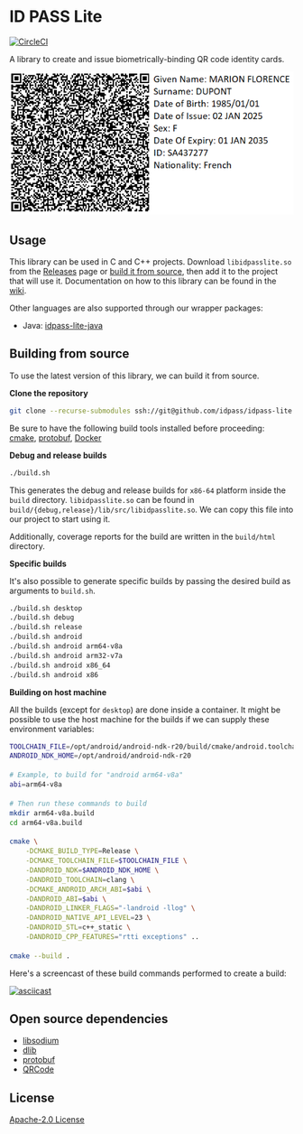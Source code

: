 # ID PASS Lite

[![CircleCI](https://circleci.com/gh/idpass/idpass-lite.svg?style=svg&circle-token=937634c8f42536396097ea8c04097035b9c9a509)](https://circleci.com/gh/idpass/idpass-lite)

A library to create and issue biometrically-binding QR code identity cards.

![Alt text](idpasslite_qr.png?raw=true "api")

## Usage

This library can be used in C and C++ projects. Download `libidpasslite.so` from the [Releases](https://github.com/idpass/idpass-lite/releases) page or [build it from source](#building-from-source), then add it to the project that will use it. Documentation on how to this library can be found in the [wiki](https://github.com/idpass/idpass-lite/wiki).

Other languages are also supported through our wrapper packages:

- Java: [idpass-lite-java](https://github.com/idpass/idpass-lite-java)

## Building from source

To use the latest version of this library, we can build it from source.

**Clone the repository**

```bash
git clone --recurse-submodules ssh://git@github.com/idpass/idpass-lite.git
```

Be sure to have the following build tools installed before proceeding: [cmake](https://cmake.org/install/), [protobuf](https://grpc.io/docs/protoc-installation/), [Docker](https://docs.docker.com/get-docker/)

**Debug and release builds**

```bash
./build.sh
```

This generates the debug and release builds for `x86-64` platform inside the `build` directory. `libidpasslite.so` can be found in `build/{debug,release}/lib/src/libidpasslite.so`. We can copy this file into our project to start using it.

Additionally, coverage reports for the build are written in the `build/html` directory.

**Specific builds**

It's also possible to generate specific builds by passing the desired build as arguments to `build.sh`.

```bash
./build.sh desktop
./build.sh debug
./build.sh release
./build.sh android
./build.sh android arm64-v8a
./build.sh android arm32-v7a
./build.sh android x86_64
./build.sh android x86
```

**Building on host machine**

All the builds (except for `desktop`) are done inside a container. It might be possible to use the host machine for the builds if we can supply these environment variables:

```bash
TOOLCHAIN_FILE=/opt/android/android-ndk-r20/build/cmake/android.toolchain.cmake
ANDROID_NDK_HOME=/opt/android/android-ndk-r20

# Example, to build for "android arm64-v8a"
abi=arm64-v8a

# Then run these commands to build
mkdir arm64-v8a.build
cd arm64-v8a.build

cmake \
    -DCMAKE_BUILD_TYPE=Release \
    -DCMAKE_TOOLCHAIN_FILE=$TOOLCHAIN_FILE \
    -DANDROID_NDK=$ANDROID_NDK_HOME \
    -DANDROID_TOOLCHAIN=clang \
    -DCMAKE_ANDROID_ARCH_ABI=$abi \
    -DANDROID_ABI=$abi \
    -DANDROID_LINKER_FLAGS="-landroid -llog" \
    -DANDROID_NATIVE_API_LEVEL=23 \
    -DANDROID_STL=c++_static \
    -DANDROID_CPP_FEATURES="rtti exceptions" ..

cmake --build .
```

Here's a screencast of these build commands performed to create a build:

[![asciicast](https://asciinema.org/a/jgQTFMCSKZiqYIxxEFv5rKExc.svg)](https://asciinema.org/a/jgQTFMCSKZiqYIxxEFv5rKExc)

## Open source dependencies

- [libsodium](https://github.com/jedisct1/libsodium.git)
- [dlib](https://github.com/davisking/dlib.git)
- [protobuf](https://github.com/protocolbuffers/protobuf.git)
- [QRCode](https://github.com/ricmoo/QRCode)

## License

[Apache-2.0 License](LICENSE)
